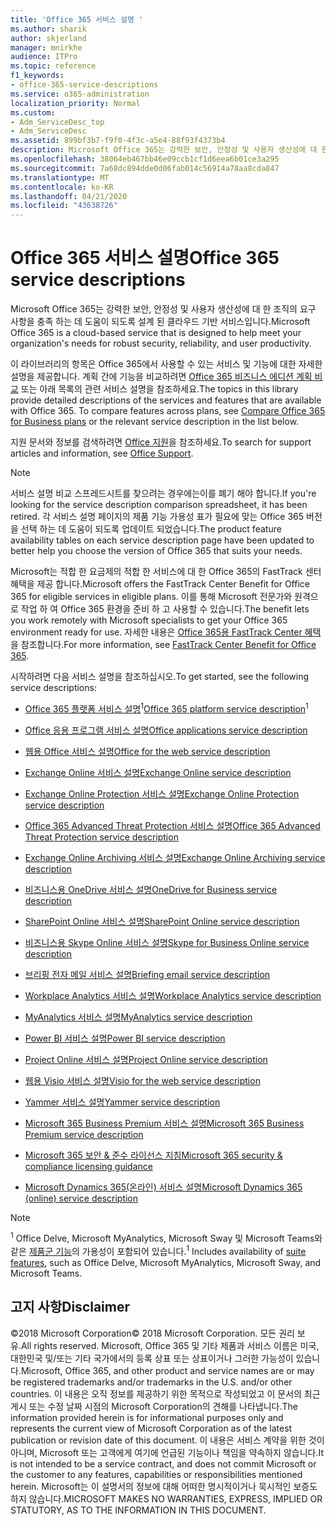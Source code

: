```yaml
---
title: 'Office 365 서비스 설명 '
ms.author: sharik
author: skjerland
manager: mnirkhe
audience: ITPro
ms.topic: reference
f1_keywords:
- office-365-service-descriptions
ms.service: o365-administration
localization_priority: Normal
ms.custom:
- Adm_ServiceDesc_top
- Adm_ServiceDesc
ms.assetid: 899bf3b7-f9f0-4f3c-a5e4-88f93f4373b4
description: Microsoft Office 365는 강력한 보안, 안정성 및 사용자 생산성에 대 한 조직의 요구 사항을 충족 하는 데 도움이 되도록 설계 된 클라우드 기반 서비스입니다.
ms.openlocfilehash: 38064eb467bb46e09ccb1cf1d6eea6b01ce3a295
ms.sourcegitcommit: 7a68dc894dde0d06fab014c56914a78aa8cda847
ms.translationtype: MT
ms.contentlocale: ko-KR
ms.lasthandoff: 04/21/2020
ms.locfileid: "43638726"
---
```

# <a name="office-365-service-descriptions"></a><span data-ttu-id="d4cdb-103">Office 365 서비스 설명</span><span class="sxs-lookup"><span data-stu-id="d4cdb-103">Office 365 service descriptions</span></span> 

<span data-ttu-id="d4cdb-104">Microsoft Office 365는 강력한 보안, 안정성 및 사용자 생산성에 대 한 조직의 요구 사항을 충족 하는 데 도움이 되도록 설계 된 클라우드 기반 서비스입니다.</span><span class="sxs-lookup"><span data-stu-id="d4cdb-104">Microsoft Office 365 is a cloud-based service that is designed to help meet your organization's needs for robust security, reliability, and user productivity.</span></span> 
  
<span data-ttu-id="d4cdb-p101">이 라이브러리의 항목은 Office 365에서 사용할 수 있는 서비스 및 기능에 대한 자세한 설명을 제공합니다. 계획 간에 기능을 비교하려면 [Office 365 비즈니스 에디션 계획 비교](https://go.microsoft.com/fwlink/?LinkID=799177&amp;clcid=0x409) 또는 아래 목록의 관련 서비스 설명을 참조하세요.</span><span class="sxs-lookup"><span data-stu-id="d4cdb-p101">The topics in this library provide detailed descriptions of the services and features that are available with Office 365. To compare features across plans, see [Compare Office 365 for Business plans](https://go.microsoft.com/fwlink/?LinkID=799177&amp;clcid=0x409) or the relevant service description in the list below.</span></span> 
  
<span data-ttu-id="d4cdb-107">지원 문서와 정보를 검색하려면 [Office 지원](https://support.office.com/)을 참조하세요.</span><span class="sxs-lookup"><span data-stu-id="d4cdb-107">To search for support articles and information, see [Office Support](https://support.office.com/).</span></span>
  
> [!NOTE]
> <span data-ttu-id="d4cdb-108">서비스 설명 비교 스프레드시트를 찾으려는 경우에는이를 폐기 해야 합니다.</span><span class="sxs-lookup"><span data-stu-id="d4cdb-108">If you're looking for the service description comparison spreadsheet, it has been retired.</span></span> <span data-ttu-id="d4cdb-109">각 서비스 설명 페이지의 제품 기능 가용성 표가 필요에 맞는 Office 365 버전을 선택 하는 데 도움이 되도록 업데이트 되었습니다.</span><span class="sxs-lookup"><span data-stu-id="d4cdb-109">The product feature availability tables on each service description page have been updated to better help you choose the version of Office 365 that suits your needs.</span></span> 
  
<span data-ttu-id="d4cdb-110">Microsoft는 적합 한 요금제의 적합 한 서비스에 대 한 Office 365의 FastTrack 센터 혜택을 제공 합니다.</span><span class="sxs-lookup"><span data-stu-id="d4cdb-110">Microsoft offers the FastTrack Center Benefit for Office 365 for eligible services in eligible plans.</span></span> <span data-ttu-id="d4cdb-111">이를 통해 Microsoft 전문가와 원격으로 작업 하 여 Office 365 환경을 준비 하 고 사용할 수 있습니다.</span><span class="sxs-lookup"><span data-stu-id="d4cdb-111">The benefit lets you work remotely with Microsoft specialists to get your Office 365 environment ready for use.</span></span> <span data-ttu-id="d4cdb-112">자세한 내용은 [Office 365용 FastTrack Center 혜택](https://docs.microsoft.com/fasttrack/O365-fasttrack-benefit-for-office-365)을 참조합니다.</span><span class="sxs-lookup"><span data-stu-id="d4cdb-112">For more information, see [FastTrack Center Benefit for Office 365](https://docs.microsoft.com/fasttrack/O365-fasttrack-benefit-for-office-365).</span></span>
  
<span data-ttu-id="d4cdb-113">시작하려면 다음 서비스 설명을 참조하십시오.</span><span class="sxs-lookup"><span data-stu-id="d4cdb-113">To get started, see the following service descriptions:</span></span>
  
- <span data-ttu-id="d4cdb-114">[Office 365 플랫폼 서비스 설명](office-365-platform-service-description/office-365-platform-service-description.md)<sup>1</sup></span><span class="sxs-lookup"><span data-stu-id="d4cdb-114">[Office 365 platform service description](office-365-platform-service-description/office-365-platform-service-description.md)<sup>1</sup></span></span>

- [<span data-ttu-id="d4cdb-115">Office 응용 프로그램 서비스 설명</span><span class="sxs-lookup"><span data-stu-id="d4cdb-115">Office applications service description</span></span>](office-applications-service-description/office-applications-service-description.md)

- [<span data-ttu-id="d4cdb-116">웹용 Office 서비스 설명</span><span class="sxs-lookup"><span data-stu-id="d4cdb-116">Office for the web service description</span></span>](office-online-service-description/office-online-service-description.md)

- [<span data-ttu-id="d4cdb-117">Exchange Online 서비스 설명</span><span class="sxs-lookup"><span data-stu-id="d4cdb-117">Exchange Online service description</span></span>](exchange-online-service-description/exchange-online-service-description.md)

- [<span data-ttu-id="d4cdb-118">Exchange Online Protection 서비스 설명</span><span class="sxs-lookup"><span data-stu-id="d4cdb-118">Exchange Online Protection service description</span></span>](exchange-online-protection-service-description/exchange-online-protection-service-description.md)

- [<span data-ttu-id="d4cdb-119">Office 365 Advanced Threat Protection 서비스 설명</span><span class="sxs-lookup"><span data-stu-id="d4cdb-119">Office 365 Advanced Threat Protection service description</span></span>](office-365-advanced-threat-protection-service-description.md)

- [<span data-ttu-id="d4cdb-120">Exchange Online Archiving 서비스 설명</span><span class="sxs-lookup"><span data-stu-id="d4cdb-120">Exchange Online Archiving service description</span></span>](exchange-online-archiving-service-description/exchange-online-archiving-service-description.md)

- [<span data-ttu-id="d4cdb-121">비즈니스용 OneDrive 서비스 설명</span><span class="sxs-lookup"><span data-stu-id="d4cdb-121">OneDrive for Business service description</span></span>](onedrive-for-business-service-description.md)

- [<span data-ttu-id="d4cdb-122">SharePoint Online 서비스 설명</span><span class="sxs-lookup"><span data-stu-id="d4cdb-122">SharePoint Online service description</span></span>](sharepoint-online-service-description/sharepoint-online-service-description.md)

- [<span data-ttu-id="d4cdb-123">비즈니스용 Skype Online 서비스 설명</span><span class="sxs-lookup"><span data-stu-id="d4cdb-123">Skype for Business Online service description</span></span>](skype-for-business-online-service-description/skype-for-business-online-service-description.md)

- [<span data-ttu-id="d4cdb-124">브리핑 전자 메일 서비스 설명</span><span class="sxs-lookup"><span data-stu-id="d4cdb-124">Briefing email service description</span></span>](briefing-service-description.md)

- [<span data-ttu-id="d4cdb-125">Workplace Analytics 서비스 설명</span><span class="sxs-lookup"><span data-stu-id="d4cdb-125">Workplace Analytics service description</span></span>](workplace-analytics-service-description.md)

- [<span data-ttu-id="d4cdb-126">MyAnalytics 서비스 설명</span><span class="sxs-lookup"><span data-stu-id="d4cdb-126">MyAnalytics service description</span></span>](mya-service-description.md)

- [<span data-ttu-id="d4cdb-127">Power BI 서비스 설명</span><span class="sxs-lookup"><span data-stu-id="d4cdb-127">Power BI service description</span></span>](power-bi-service-description.md)

- [<span data-ttu-id="d4cdb-128">Project Online 서비스 설명</span><span class="sxs-lookup"><span data-stu-id="d4cdb-128">Project Online service description</span></span>](project-online-service-description/project-online-service-description.md)

- [<span data-ttu-id="d4cdb-129">웹용 Visio 서비스 설명</span><span class="sxs-lookup"><span data-stu-id="d4cdb-129">Visio for the web service description</span></span>](visio-online-service-description/visio-online-service-description.md)

- [<span data-ttu-id="d4cdb-130">Yammer 서비스 설명</span><span class="sxs-lookup"><span data-stu-id="d4cdb-130">Yammer service description</span></span>](yammer-service-description/yammer-service-description.md)

- [<span data-ttu-id="d4cdb-131">Microsoft 365 Business Premium 서비스 설명</span><span class="sxs-lookup"><span data-stu-id="d4cdb-131">Microsoft 365 Business Premium service description</span></span>](microsoft-365-service-descriptions/microsoft-365-business-service-description.md)

- [<span data-ttu-id="d4cdb-132">Microsoft 365 보안 & 준수 라이선스 지침</span><span class="sxs-lookup"><span data-stu-id="d4cdb-132">Microsoft 365 security & compliance licensing guidance</span></span>](microsoft-365-service-descriptions/microsoft-365-tenantlevel-services-licensing-guidance/microsoft-365-security-compliance-licensing-guidance.md)

- [<span data-ttu-id="d4cdb-133">Microsoft Dynamics 365(온라인) 서비스 설명</span><span class="sxs-lookup"><span data-stu-id="d4cdb-133">Microsoft Dynamics 365 (online) service description</span></span>](microsoft-dynamics-365-online-service-description.md)

> [!NOTE]
> <span data-ttu-id="d4cdb-134"><sup>1</sup> Office Delve, Microsoft MyAnalytics, Microsoft Sway 및 Microsoft Teams와 같은 [제품군 기능](https://docs.microsoft.com/office365/servicedescriptions/office-365-platform-service-description/office-365-suite-features)의 가용성이 포함되어 있습니다.</span><span class="sxs-lookup"><span data-stu-id="d4cdb-134"><sup>1</sup> Includes availability of [suite features](https://docs.microsoft.com/office365/servicedescriptions/office-365-platform-service-description/office-365-suite-features), such as Office Delve, Microsoft MyAnalytics, Microsoft Sway, and Microsoft Teams.</span></span>
  
## <a name="disclaimer"></a><span data-ttu-id="d4cdb-135">고지 사항</span><span class="sxs-lookup"><span data-stu-id="d4cdb-135">Disclaimer</span></span>

<span data-ttu-id="d4cdb-136">&copy;2018 Microsoft Corporation</span><span class="sxs-lookup"><span data-stu-id="d4cdb-136">&copy; 2018 Microsoft Corporation.</span></span> <span data-ttu-id="d4cdb-137">모든 권리 보유.</span><span class="sxs-lookup"><span data-stu-id="d4cdb-137">All rights reserved.</span></span> <span data-ttu-id="d4cdb-138">Microsoft, Office 365 및 기타 제품과 서비스 이름은 미국, 대한민국 및/또는 기타 국가에서의 등록 상표 또는 상표이거나 그러한 가능성이 있습니다.</span><span class="sxs-lookup"><span data-stu-id="d4cdb-138">Microsoft, Office 365, and other product and service names are or may be registered trademarks and/or trademarks in the U.S. and/or other countries.</span></span> <span data-ttu-id="d4cdb-139">이 내용은 오직 정보를 제공하기 위한 목적으로 작성되었고 이 문서의 최근 게시 또는 수정 날짜 시점의 Microsoft Corporation의 견해를 나타냅니다.</span><span class="sxs-lookup"><span data-stu-id="d4cdb-139">The information provided herein is for informational purposes only and represents the current view of Microsoft Corporation as of the latest publication or revision date of this document.</span></span> <span data-ttu-id="d4cdb-140">이 내용은 서비스 계약을 위한 것이 아니며, Microsoft 또는 고객에게 여기에 언급된 기능이나 책임을 약속하지 않습니다.</span><span class="sxs-lookup"><span data-stu-id="d4cdb-140">It is not intended to be a service contract, and does not commit Microsoft or the customer to any features, capabilities or responsibilities mentioned herein.</span></span> <span data-ttu-id="d4cdb-141">Microsoft는 이 설명서의 정보에 대해 어떠한 명시적이거나 묵시적인 보증도 하지 않습니다.</span><span class="sxs-lookup"><span data-stu-id="d4cdb-141">MICROSOFT MAKES NO WARRANTIES, EXPRESS, IMPLIED OR STATUTORY, AS TO THE INFORMATION IN THIS DOCUMENT.</span></span>
 